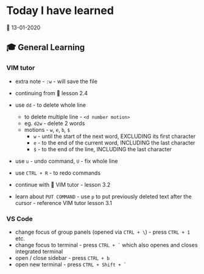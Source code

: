 # Today I have learned

:calendar: 13-01-2020

## :mortar_board: General Learning

### VIM tutor

- extra note - `:w` - will save the file

- continuing from :book: lesson 2.4
- use `dd` - to delete whole line
  - to delete multiple line - `<d number motion>`
  - eg. `d2w` - delete 2 words
  - motions - `w`, `e`, `b`, `$`
    - `w` - until the start of the next word, EXCLUDING its first character
    - `e` - to the end of the current word, INCLUDING the last character
    - `$` - to the end of the line, INCLUDING the last character
- use `u` - undo command, `U` - fix whole line
- use `CTRL + R` - to redo commands

- continue with :book: VIM tutor - lesson 3.2
- learn about `PUT COMMAND` - use `p` to put previously deleted text after the cursor - reference VIM tutor lesson 3.1

### VS Code

- change focus of group panels (opened via `CTRL + \`) - press `CTRL + 1` etc.
- change focus to terminal - press <code>CTRL + `</code> which also openes and closes integrated terminal
- open / close sidebar - press `CTRL + b`
- open new terminal - press ``CTRL + Shift + ` ``
